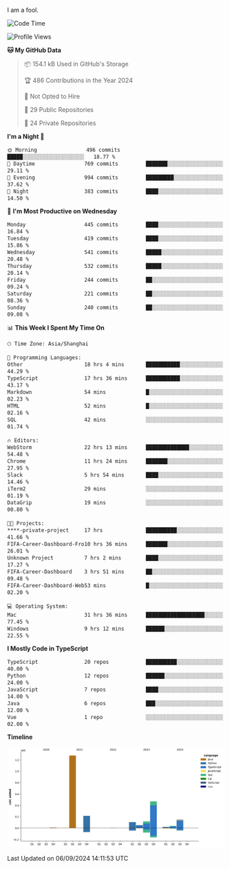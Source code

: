 I am a fool.

<!--START_SECTION:waka-->
![Code Time](http://img.shields.io/badge/Code%20Time-1%2C794%20hrs%2052%20mins-blue)

![Profile Views](http://img.shields.io/badge/Profile%20Views-1-blue)

**🐱 My GitHub Data** 

> 📦 154.1 kB Used in GitHub's Storage 
 > 
> 🏆 486 Contributions in the Year 2024
 > 
> 🚫 Not Opted to Hire
 > 
> 📜 29 Public Repositories 
 > 
> 🔑 24 Private Repositories 
 > 
**I'm a Night 🦉** 

```text
🌞 Morning                496 commits         █████░░░░░░░░░░░░░░░░░░░░   18.77 % 
🌆 Daytime                769 commits         ███████░░░░░░░░░░░░░░░░░░   29.11 % 
🌃 Evening                994 commits         █████████░░░░░░░░░░░░░░░░   37.62 % 
🌙 Night                  383 commits         ████░░░░░░░░░░░░░░░░░░░░░   14.50 % 
```
📅 **I'm Most Productive on Wednesday** 

```text
Monday                   445 commits         ████░░░░░░░░░░░░░░░░░░░░░   16.84 % 
Tuesday                  419 commits         ████░░░░░░░░░░░░░░░░░░░░░   15.86 % 
Wednesday                541 commits         █████░░░░░░░░░░░░░░░░░░░░   20.48 % 
Thursday                 532 commits         █████░░░░░░░░░░░░░░░░░░░░   20.14 % 
Friday                   244 commits         ██░░░░░░░░░░░░░░░░░░░░░░░   09.24 % 
Saturday                 221 commits         ██░░░░░░░░░░░░░░░░░░░░░░░   08.36 % 
Sunday                   240 commits         ██░░░░░░░░░░░░░░░░░░░░░░░   09.08 % 
```


📊 **This Week I Spent My Time On** 

```text
🕑︎ Time Zone: Asia/Shanghai

💬 Programming Languages: 
Other                    18 hrs 4 mins       ███████████░░░░░░░░░░░░░░   44.29 % 
TypeScript               17 hrs 36 mins      ███████████░░░░░░░░░░░░░░   43.17 % 
Markdown                 54 mins             █░░░░░░░░░░░░░░░░░░░░░░░░   02.23 % 
HTML                     52 mins             █░░░░░░░░░░░░░░░░░░░░░░░░   02.16 % 
SQL                      42 mins             ░░░░░░░░░░░░░░░░░░░░░░░░░   01.74 % 

🔥 Editors: 
WebStorm                 22 hrs 13 mins      ██████████████░░░░░░░░░░░   54.48 % 
Chrome                   11 hrs 24 mins      ███████░░░░░░░░░░░░░░░░░░   27.95 % 
Slack                    5 hrs 54 mins       ████░░░░░░░░░░░░░░░░░░░░░   14.46 % 
iTerm2                   29 mins             ░░░░░░░░░░░░░░░░░░░░░░░░░   01.19 % 
DataGrip                 19 mins             ░░░░░░░░░░░░░░░░░░░░░░░░░   00.80 % 

🐱‍💻 Projects: 
****-private-project     17 hrs              ██████████░░░░░░░░░░░░░░░   41.66 % 
FIFA-Career-Dashboard-Fro10 hrs 36 mins      ███████░░░░░░░░░░░░░░░░░░   26.01 % 
Unknown Project          7 hrs 2 mins        ████░░░░░░░░░░░░░░░░░░░░░   17.27 % 
FIFA-Career-Dashboard    3 hrs 51 mins       ██░░░░░░░░░░░░░░░░░░░░░░░   09.48 % 
FIFA-Career-Dashboard-Web53 mins             █░░░░░░░░░░░░░░░░░░░░░░░░   02.20 % 

💻 Operating System: 
Mac                      31 hrs 36 mins      ███████████████████░░░░░░   77.45 % 
Windows                  9 hrs 12 mins       ██████░░░░░░░░░░░░░░░░░░░   22.55 % 
```

**I Mostly Code in TypeScript** 

```text
TypeScript               20 repos            ██████████░░░░░░░░░░░░░░░   40.00 % 
Python                   12 repos            ██████░░░░░░░░░░░░░░░░░░░   24.00 % 
JavaScript               7 repos             ████░░░░░░░░░░░░░░░░░░░░░   14.00 % 
Java                     6 repos             ███░░░░░░░░░░░░░░░░░░░░░░   12.00 % 
Vue                      1 repo              ░░░░░░░░░░░░░░░░░░░░░░░░░   02.00 % 
```



**Timeline**

![Lines of Code chart](https://raw.githubusercontent.com/VeejaLiu/VeejaLiu/master/assets/bar_graph.png)


 Last Updated on 06/09/2024 14:11:53 UTC
<!--END_SECTION:waka-->
